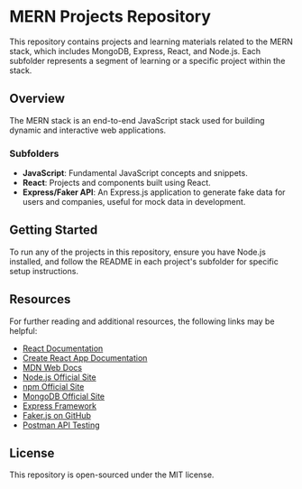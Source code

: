 # MERN Projects Repository

This repository contains projects and learning materials related to the MERN stack, which includes MongoDB, Express, React, and Node.js. Each subfolder represents a segment of learning or a specific project within the stack.

## Overview

The MERN stack is an end-to-end JavaScript stack used for building dynamic and interactive web applications.

### Subfolders

- **JavaScript**: Fundamental JavaScript concepts and snippets.
- **React**: Projects and components built using React.
- **Express/Faker API**: An Express.js application to generate fake data for users and companies, useful for mock data in development.

## Getting Started

To run any of the projects in this repository, ensure you have Node.js installed, and follow the README in each project's subfolder for specific setup instructions.

## Resources

For further reading and additional resources, the following links may be helpful:

- [React Documentation](https://reactjs.org/)
- [Create React App Documentation](https://create-react-app.dev/)
- [MDN Web Docs](https://developer.mozilla.org/)
- [Node.js Official Site](https://nodejs.org/)
- [npm Official Site](https://www.npmjs.com/)
- [MongoDB Official Site](https://www.mongodb.com/)
- [Express Framework](http://expressjs.com/)
- [Faker.js on GitHub](https://github.com/faker-js/faker)
- [Postman API Testing](https://www.postman.com/)

## License

This repository is open-sourced under the MIT license.